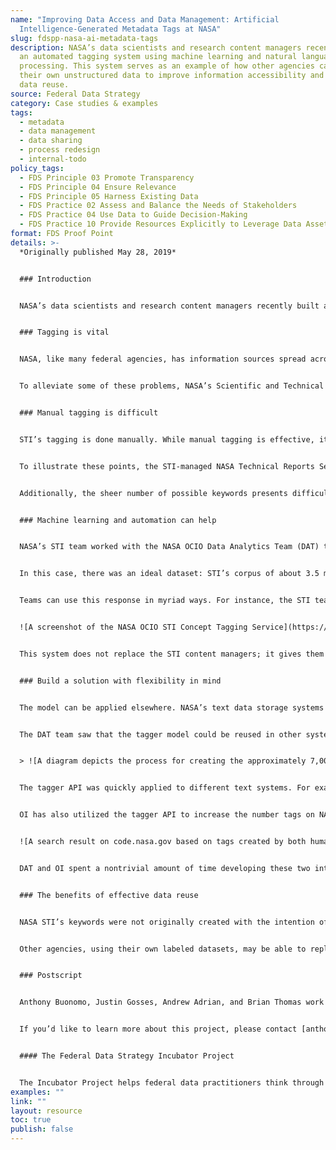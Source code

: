 ```yaml
---
name: "Improving Data Access and Data Management: Artificial
  Intelligence-Generated Metadata Tags at NASA"
slug: fdspp-nasa-ai-metadata-tags
description: NASA’s data scientists and research content managers recently built
  an automated tagging system using machine learning and natural language
  processing. This system serves as an example of how other agencies can use
  their own unstructured data to improve information accessibility and promote
  data reuse.
source: Federal Data Strategy
category: Case studies & examples
tags:
  - metadata
  - data management
  - data sharing
  - process redesign
  - internal-todo
policy_tags:
  - FDS Principle 03 Promote Transparency
  - FDS Principle 04 Ensure Relevance
  - FDS Principle 05 Harness Existing Data
  - FDS Practice 02 Assess and Balance the Needs of Stakeholders
  - FDS Practice 04 Use Data to Guide Decision-Making
  - FDS Practice 10 Provide Resources Explicitly to Leverage Data Assets
format: FDS Proof Point
details: >-
  *Originally published May 28, 2019*


  ### Introduction


  NASA’s data scientists and research content managers recently built an automated tagging system using machine learning and natural language processing. This software was originally developed to assist NASA’s content managers in applying keywords to their database of articles. The system has since been used in alternative contexts within NASA, and its usage continues to expand into more novel applications. This system serves as an example of how other agencies can use their own unstructured data to improve information accessibility and promote data reuse.


  ### Tagging is vital


  NASA, like many federal agencies, has information sources spread across multiple systems. As a result, some users struggle to find the information they are looking for, either because they have to sift through various systems, or because they are looking in the wrong places. Moreover, users may not know specifically what they are looking for; they may be browsing without precise terms in mind, yielding irrelevant results.


  To alleviate some of these problems, NASA’s Scientific and Technical Information (STI) program has applied keyword tags to research papers and articles for many years. Keyword tagging exposes core concepts within text data, making these concepts readily available to search. This concept exposure improves search, and, thereby, improves data access, use, and management.


  ### Manual tagging is difficult


  STI’s tagging is done manually. While manual tagging is effective, it is also (1) labor intensive, (2) difficult to scale, and (3) difficult to standardize.


  To illustrate these points, the STI-managed NASA Technical Reports Server (NTRS) is constantly ingesting new documents, requiring constant tagging by dedicated content managers. Scaling this tagging effort across multiple systems would require hiring many more dedicated content managers. Such experts are difficult to find, and the funding for hiring more experts may not be available.


  Additionally, the sheer number of possible keywords presents difficulties for standardization. STI has organized its corpus by manually tagging each document with about ten keywords each from its evolving collection of over[20,000 standardized keywords](https://www.sti.nasa.gov/nasa-thesaurus/)(roughly half the size of the average adult’s vocabulary). Uniformly applying this many keywords is difficult for STI specialist content managers, and almost impossible for other NASA workers for whom tagging is a small part of their overall responsibilities.


  ### Machine learning and automation can help


  NASA’s STI team worked with the NASA OCIO Data Analytics Team (DAT) to find a solution that could (1) alleviate the labor-intensity of tagging, (2) scale effectively, and (3) enable the uniform application of many tags. The teams realized that a machine-learning-based, automated tagging solution could satisfy these requirements. Machine learning, however, is not magic. An effective machine learning solution requires the right dataset from which to learn.


  In this case, there was an ideal dataset: STI’s corpus of about 3.5 million manually tagged documents. The overall tagging system is comprised of a model and an interface. Over the course of a year, STI and DAT used these data to train the model which, when provided text, answers the question, “Which keywords are most likely to apply to this text?” The model can then respond with terms from a set of about 7,000 keywords which span NASA’s domains.


  Teams can use this response in myriad ways. For instance, the STI team requires rigorous organization and validation. They use the tagger to suggest possible keywords while the content managers validate the final selections. These suggestions help the content managers fill in potential blind spots.


  ![A screenshot of the NASA OCIO STI Concept Tagging Service](https://strategy.data.gov/assets/img/posts/2019-05-28-image001.png "A screenshot of the NASA OCIO STI Concept Tagging Service")*In this example, two sentences of text are input into the tagger, which identifies multiple keywords that are likely to be relevant to the text; volcanology (84%), mars surface (77%), volcano (76%), and structural properties – geology (59%).*


  This system does not replace the STI content managers; it gives them more time to focus on other work, like curating new keywords. In order to stay relevant, the model must evolve as NASA’s lexicon evolves. To do so, the model must learn new keywords by being retrained on data tagged with these keywords. Without the work of the content managers, new data would not be tagged with new keywords, and the model would lose relevance. This alliance of humans and AI creates the perfect solution for NASA’s big data labelling problems by packaging the content managers’ knowledge while they identify new terms and trends.


  ### Build a solution with flexibility in mind


  The model can be applied elsewhere. NASA’s text data storage systems that lack dedicated content managers would greatly benefit from robust automated keyword tagging. In some cases, managers of these systems have implemented local tagging solutions, but these solutions often use sparsely populated tags that vary from system to system, preventing effective cross-system use. Ideally, these systems would apply a common set of keywords across their platforms.


  The DAT team saw that the tagger model could be reused in other systems to alleviate these problems, facilitating more consistent tagging and data exploration. To enable this reuse and improve ease of access to the tagging models, they created a web service with a friendly user-interface and Application Programming Interface (API). The interface allows for quick and easy testing of the tagger while the API enables programmatic use of the tagger.


  > ![A diagram depicts the process for creating the approximately 7,000 keyword tagging models](https://strategy.data.gov/assets/img/posts/2019-05-28-image002.png "A diagram depicts the process for creating the approximately 7,000 keyword tagging models")*This diagram depicts the process for creating the approximately 7,000 keyword tagging models. The models are used to create a service which gives the end user (seen here as a laptop) access to the models’ predictions.*


  The tagger API was quickly applied to different text systems. For example, the NASA Open Innovation (OI) Program developed a WordPress plugin that uses the tagger API to automatically tag blog posts. The tagger expands the number of tags on blog posts over the typical number of human-generated tags, making posts easier to find and encouraging exploration of the site. After some refinements are made, OI plans to release this plugin to all NASA WordPress site administrators.


  OI has also utilized the tagger API to increase the number tags on NASA’s Open Source Software website,[https://code.nasa.gov](https://code.nasa.gov/). Because the website’s search function relies on text string matching, it only works if the user’s search terms match words in the project description. Keywords represent higher-order concepts; using keywords, a user can more quickly skim, search, and iteratively explore the site. The faster a user can reach interesting information, the more likely they are to stay on the page and explore further. The increased tag coverage from the tagger API has made it is easier for NASA colleagues and the public to find and explore NASA code.


  ![A search result on code.nasa.gov based on tags created by both humans and the AI tagger](https://strategy.data.gov/assets/img/posts/2019-05-28-image003.png "A search result on code.nasa.gov based on tags created by both humans and the AI tagger")*A search on [https://code.nasa.gov](https://code.nasa.gov/) yields code projects, like this one, based on tags created by both humans and the AI tagger.*


  DAT and OI spent a nontrivial amount of time developing these two integrations (WordPress and [https://code.nasa.gov](https://code.nasa.gov/)) because they believe that building these extensions for common platforms (like WordPress) will ease integration of the tagger API into other IT systems. One may cleverly solve a problem using machine learning. They may even make an API to access their models. However, lacking any premade system integrations, the system may remain underused. The extra work of creating these integrations is well worth the effort; it gives a better return on investment for the more extensive work of creating the machine learning solution in the first place.


  ### The benefits of effective data reuse


  NASA STI’s keywords were not originally created with the intention of developing a machine-learning powered tagger API. That did not stop NASA, however, from using these valuable inputs to create a flexible solution that improves the accessibility and utility of various types of NASA information, ranging from scientific articles to software code repositories. Moreover, they have made programmatic replication of their work possible.


  Other agencies, using their own labeled datasets, may be able to replicate DAT’s processes, creating their own machine-learning models to tackle data management and access issues. Of course, each domain comes with its own challenges, but, assuming there is appropriate training data, progress towards greater automated tagging can be made.


  ### Postscript


  Anthony Buonomo, Justin Gosses, Andrew Adrian, and Brian Thomas work on the Data Analytics Team within the Transformation Data Division of NASA’s Office of the Chief Information Officer. Substantial software contributions were made by Anthony Buonomo, Brian Thomas, Yulan Lin and Justin Gosses.


  If you’d like to learn more about this project, please contact [anthony.r.buonomo@nasa.gov](mailto:anthony.r.buonomo@nasa.gov)or[brian.a.thomas@nasa.gov](mailto:brian.a.thomas@nasa.gov). Visit [https://www.sti.nasa.gov](https://www.sti.nasa.gov/)to see a sample of the sort of data the tagger was trained on. At present, the code related to the project it not publicly available.


  #### The Federal Data Strategy Incubator Project


  The Incubator Project helps federal data practitioners think through how to improve government services, enabling the public to get the most out of federal data. This Proof Point and others will highlight the many successes and challenges data innovators face every day, revealing valuable lessons learned to share with data practitioners throughout government.
examples: ""
link: ""
layout: resource
toc: true
publish: false
---
```

